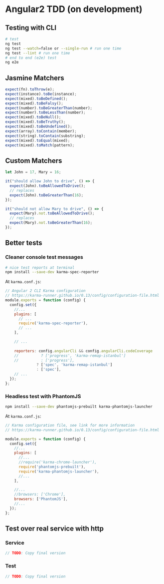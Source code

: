 # Angular2 TDD (on development)

## Testing with CLI

```bash
# test
ng test
ng test --watch=false or --single-run # run one time
ng test --lint # run one time
# end to end (e2e) test
ng e2e
```

## Jasmine Matchers

```ts
expect(fn).toThrow(e);
expect(instance).toBe(instance);
expect(mixed).toBeDefined();
expect(mixed).toBeFalsy();
expect(number).toBeGreaterThan(number);
expect(number).toBeLessThan(number);
expect(mixed).toBeNull();
expect(mixed).toBeTruthy();
expect(mixed).toBeUndefined();
expect(array).toContain(member);
expect(string).toContain(substring);
expect(mixed).toEqual(mixed);
expect(mixed).toMatch(pattern);
```

## Custom Matchers
```ts
let John = 17, Mary = 16;

it("should allow John to drive", () => {
  expect(John).toBeAllowedToDrive();
  // replaces 
  expect(John).toBeGreaterThan(16);
});

it("should not allow Mary to drive", () => {
  expect(Mary).not.toBeAllowedToDrive();
  // replaces 
  expect(Mary).not.toBeGreaterThan(16);
});
```


## Better tests

### Cleaner console test messages
```bash
# nice test reports at terminal
npm install --save-dev karma-spec-reporter
```

At `karma.conf.js`:

```js
// Angular 2 CLI Karma configuration
// https://karma-runner.github.io/0.13/config/configuration-file.html
module.exports = function (config) {
  config.set({
    //...
    plugins: [
      // ...
      require('karma-spec-reporter'),
      // ...
    ],

    // ...
    
    reporters: config.angularCli && config.angularCli.codeCoverage
    //          ? ['progress', 'karma-remap-istanbul']
    //          : ['progress'],
              ? ['spec', 'karma-remap-istanbul']
              : ['spec'],                            
    // ...
  });
};
```

### Headless test with PhantomJS

```bash
npm install --save-dev phantomjs-prebuilt karma-phantomjs-launcher
```

At `karma.conf.js`:
```js
// Karma configuration file, see link for more information
// https://karma-runner.github.io/0.13/config/configuration-file.html

module.exports = function (config) {
  config.set({
    //...
    plugins: [
      //...
      //require('karma-chrome-launcher'),
      require('phantomjs-prebuilt'),
      require('karma-phantomjs-launcher'),
      //...
    ],

    //...
    //browsers: ['Chrome'],
    browsers: ['PhantomJS'],
    //...
  });
};

```

## Test over real service with http

### Service 

```ts
// TODO: Copy final version
```

### Test

```ts
// TODO: Copy final version
```


